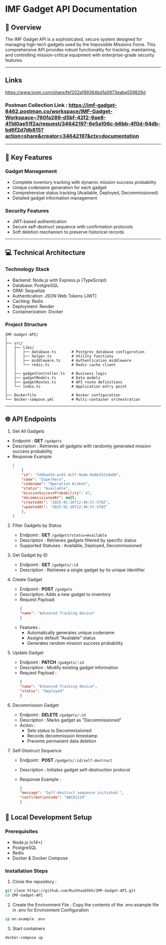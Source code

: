 # IMF Gadget API Documentation

## 📖 Overview

The IMF Gadget API is a sophisticated, secure system designed for managing high-tech gadgets used by the Impossible Missions Force. This comprehensive API provides robust functionality for tracking, maintaining, and controlling mission-critical equipment with enterprise-grade security features.

---

## Links

https://www.loom.com/share/fef202af89364bd1a0873eabe559829d

### Postman Collection Link : https://imf-gadget-8462.postman.co/workspace/IMF-Gadget-Workspace~760fa289-d5bf-42f2-9ae8-411d0ae51f2a/request/34642197-6e5a106c-b6bb-4f0d-94db-bd6f2d7db815?action=share&creator=34642197&ctx=documentation

---

## 🚀 Key Features

### Gadget Management
- Complete inventory tracking with dynamic mission success probability
- Unique codename generation for each gadget
- Comprehensive status tracking (Available, Deployed, Decommissioned)
- Detailed gadget information management

### Security Features
- JWT-based authentication
- Secure self-destruct sequence with confirmation protocols
- Soft deletion mechanism to preserve historical records

---

## 💻 Technical Architecture

### Technology Stack

- Backend: Node.js with Express.js (TypeScript)
- Database: PostgreSQL
- ORM: Sequelize
- Authentication: JSON Web Tokens (JWT)
- Caching: Redis
- Deployment: Render
- Containerization: Docker

### Project Structure
```
IMF-Gadget-API/
│
├── src/
│   ├── libs/
│   │   ├── database.ts       # Postgres database configuration
│   │   ├── helper.ts         # Utility functions
│   │   ├── middleware.ts     # Authentication middleware
│   │   └── redis.ts          # Redis cache client
│   │
│   ├── gadgetController.ts   # Business logic
│   ├── gadgetModels.ts       # Data models
│   ├── gadgetRoutes.ts       # API route definitions
│   └── index.ts              # Application entry point
│
├── Dockerfile                # Docker configuration
└── docker-compose.yml        # Multi-container orchestration
```

---

## 🌐 API Endpoints

1. Get All Gadgets

- Endpoint : **GET** `/gadgets`
- Description : Retrieves all gadgets with randomly generated mission success probability
- Response Example:
    ```json
    [
        {
        "id": "fd5bad1d-ac65-4c57-9ade-6e6b3521de86",
        "name": "Superhero",
        "codename": "Operation Kraken",
        "status": "Available",
        "missionSuccessProbability": 87,
        "decommissionedAt": null,
        "createdAt": "2025-01-26T12:46:57.570Z",
        "updatedAt": "2025-01-26T12:46:57.570Z"
        },
    ]
    ```

2. Filter Gadgets by Status

    - Endpoint : **GET** `/gadgets?status=Available`
    - Description : Retrieves gadgets filtered by specific status
    - Supported Statuses : Available, Deployed, Decommissioned

3. Get Gadget by ID

    - Endpoint : **GET** `/gadgets/:id`
    - Description : Retrieves a single gadget by its unique identifier

4. Create Gadget

    - Endpoint : **POST** `/gadgets`
    - Description: Adds a new gadget to inventory
    - Request Payload:
        ```json
        {
        "name": "Advanced Tracking Device"
        }
        ```
    - Features :
        - Automatically generates unique codename
        - Assigns default "Available" status
        - Generates random mission success probability


5. Update Gadget

    - Endpoint : **PATCH** `/gadgets/:id`
    - Description : Modify existing gadget information
    - Request Payload :
        ```json
        {
        "name": "Enhanced Tracking Device",
        "status": "Deployed"
        }
        ```

6. Decommission Gadget

    - Endpoint : **DELETE** `/gadgets/:id`
    - Description : Marks gadget as "Decommissioned"
    - Action :
        - Sets status to Decommissioned
        - Records decommission timestamp
        - Prevents permanent data deletion

7. Self-Destruct Sequence

    - Endpoint : **POST** `/gadgets/:id/self-destruct`
    - Description : Initiates gadget self-destruction protocol
    - Response Example :

        ```json
        {
        "message": "Self-destruct sequence initiated.",
        "confirmationCode": "ABCD1234"
        }
        ```

## 🔧 Local Development Setup

### Prerequisites

- Node.js (v14+)
- PostgreSQL
- Redis
- Docker & Docker Compose

### Installation Steps

1. Clone the repository :
```bash
git clone https://github.com/Rushhaabhhh/IMF-Gadget-API.git
cd IMF-Gadget-API
```

2. Create the Environment File : Copy the contents of the .env.example file in .env for Environment Configuration
```bash
cp en.example .env
```

3. Start containers
```bash
docker-compose up 
```
